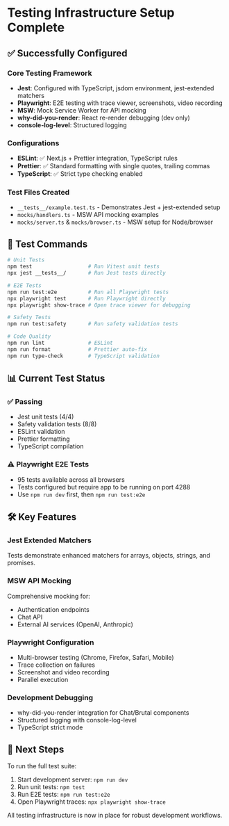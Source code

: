 # Testing Infrastructure Setup Complete

## ✅ Successfully Configured

### Core Testing Framework

- **Jest**: Configured with TypeScript, jsdom environment, jest-extended matchers
- **Playwright**: E2E testing with trace viewer, screenshots, video recording
- **MSW**: Mock Service Worker for API mocking
- **why-did-you-render**: React re-render debugging (dev only)
- **console-log-level**: Structured logging

### Configurations

- **ESLint**: ✅ Next.js + Prettier integration, TypeScript rules
- **Prettier**: ✅ Standard formatting with single quotes, trailing commas
- **TypeScript**: ✅ Strict type checking enabled

### Test Files Created

- `__tests__/example.test.ts` - Demonstrates Jest + jest-extended setup
- `mocks/handlers.ts` - MSW API mocking examples
- `mocks/server.ts` & `mocks/browser.ts` - MSW setup for Node/browser

## 🔧 Test Commands

```bash
# Unit Tests
npm test                  # Run Vitest unit tests
npx jest __tests__/       # Run Jest tests directly

# E2E Tests
npm run test:e2e          # Run all Playwright tests
npx playwright test       # Run Playwright directly
npx playwright show-trace # Open trace viewer for debugging

# Safety Tests
npm run test:safety       # Run safety validation tests

# Code Quality
npm run lint              # ESLint
npm run format            # Prettier auto-fix
npm run type-check        # TypeScript validation
```

## 📊 Current Test Status

### ✅ Passing

- Jest unit tests (4/4)
- Safety validation tests (8/8)
- ESLint validation
- Prettier formatting
- TypeScript compilation

### ⚠️ Playwright E2E Tests

- 95 tests available across all browsers
- Tests configured but require app to be running on port 4288
- Use `npm run dev` first, then `npm run test:e2e`

## 🛠️ Key Features

### Jest Extended Matchers

Tests demonstrate enhanced matchers for arrays, objects, strings, and promises.

### MSW API Mocking

Comprehensive mocking for:

- Authentication endpoints
- Chat API
- External AI services (OpenAI, Anthropic)

### Playwright Configuration

- Multi-browser testing (Chrome, Firefox, Safari, Mobile)
- Trace collection on failures
- Screenshot and video recording
- Parallel execution

### Development Debugging

- why-did-you-render integration for Chat/Brutal components
- Structured logging with console-log-level
- TypeScript strict mode

## 🚀 Next Steps

To run the full test suite:

1. Start development server: `npm run dev`
2. Run unit tests: `npm test`
3. Run E2E tests: `npm run test:e2e`
4. Open Playwright traces: `npx playwright show-trace`

All testing infrastructure is now in place for robust development workflows.
